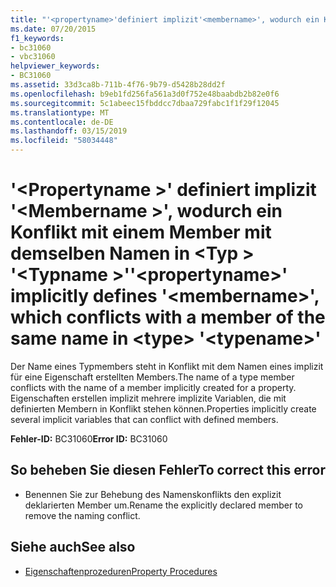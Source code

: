 ```yaml
---
title: "'<propertyname>'definiert implizit'<membername>', wodurch ein Konflikt mit einem Member mit demselben Namen in <type> '<typename>'"
ms.date: 07/20/2015
f1_keywords:
- bc31060
- vbc31060
helpviewer_keywords:
- BC31060
ms.assetid: 33d3ca8b-711b-4f76-9b79-d5428b28dd2f
ms.openlocfilehash: b9eb1fd256fa561a3d0f752e48baabdb2b82e0f6
ms.sourcegitcommit: 5c1abeec15fbddcc7dbaa729fabc1f1f29f12045
ms.translationtype: MT
ms.contentlocale: de-DE
ms.lasthandoff: 03/15/2019
ms.locfileid: "58034448"
---
```

# <a name="propertyname-implicitly-defines-membername-which-conflicts-with-a-member-of-the-same-name-in-type-typename"></a><span data-ttu-id="f6f1d-102">'\<Propertyname >' definiert implizit '\<Membername >', wodurch ein Konflikt mit einem Member mit demselben Namen in \<Typ > '\<Typname >'</span><span class="sxs-lookup"><span data-stu-id="f6f1d-102">'\<propertyname>' implicitly defines '\<membername>', which conflicts with a member of the same name in \<type> '\<typename>'</span></span>
<span data-ttu-id="f6f1d-103">Der Name eines Typmembers steht in Konflikt mit dem Namen eines implizit für eine Eigenschaft erstellten Members.</span><span class="sxs-lookup"><span data-stu-id="f6f1d-103">The name of a type member conflicts with the name of a member implicitly created for a property.</span></span> <span data-ttu-id="f6f1d-104">Eigenschaften erstellen implizit mehrere implizite Variablen, die mit definierten Membern in Konflikt stehen können.</span><span class="sxs-lookup"><span data-stu-id="f6f1d-104">Properties implicitly create several implicit variables that can conflict with defined members.</span></span>  
  
 <span data-ttu-id="f6f1d-105">**Fehler-ID:** BC31060</span><span class="sxs-lookup"><span data-stu-id="f6f1d-105">**Error ID:** BC31060</span></span>  
  
## <a name="to-correct-this-error"></a><span data-ttu-id="f6f1d-106">So beheben Sie diesen Fehler</span><span class="sxs-lookup"><span data-stu-id="f6f1d-106">To correct this error</span></span>  
  
-   <span data-ttu-id="f6f1d-107">Benennen Sie zur Behebung des Namenskonflikts den explizit deklarierten Member um.</span><span class="sxs-lookup"><span data-stu-id="f6f1d-107">Rename the explicitly declared member to remove the naming conflict.</span></span>  
  
## <a name="see-also"></a><span data-ttu-id="f6f1d-108">Siehe auch</span><span class="sxs-lookup"><span data-stu-id="f6f1d-108">See also</span></span>

- [<span data-ttu-id="f6f1d-109">Eigenschaftenprozeduren</span><span class="sxs-lookup"><span data-stu-id="f6f1d-109">Property Procedures</span></span>](../../visual-basic/programming-guide/language-features/procedures/property-procedures.md)
